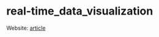 # real-time_data_visualization

Website: [article](https://medium.com/geekculture/visualising-real-time-data-using-flask-highcharts-js-openweathermap-api-1e1bfe921629)
